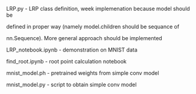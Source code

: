 LRP.py - LRP class definition, week implemenation because model should be

defined in proper way (namely model.children should be sequance of

nn.Sequence). More general approach should be implemented

LRP_notebook.ipynb - demonstration on MNIST data

find_root.ipynb - root point calculation notebook

mnist_model.ph - pretrained weights from simple conv model

mnist_model.py - script to obtain simple conv model
